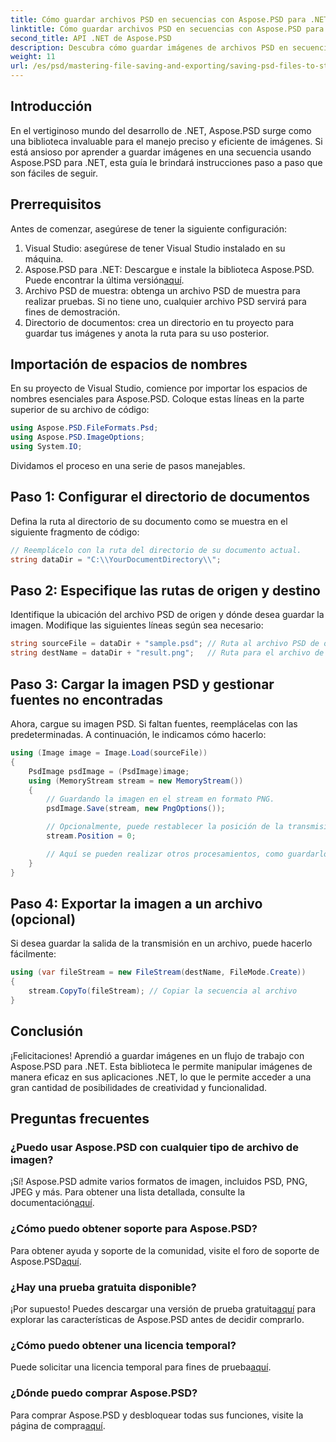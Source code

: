 ```yaml
---
title: Cómo guardar archivos PSD en secuencias con Aspose.PSD para .NET
linktitle: Cómo guardar archivos PSD en secuencias con Aspose.PSD para .NET
second_title: API .NET de Aspose.PSD
description: Descubra cómo guardar imágenes de archivos PSD en secuencias de forma eficiente con Aspose.PSD para .NET. Esta completa guía paso a paso cubre los requisitos previos, los códigos y las técnicas.
weight: 11
url: /es/psd/mastering-file-saving-and-exporting/saving-psd-files-to-streams/
---
```

## Introducción

En el vertiginoso mundo del desarrollo de .NET, Aspose.PSD surge como una biblioteca invaluable para el manejo preciso y eficiente de imágenes. Si está ansioso por aprender a guardar imágenes en una secuencia usando Aspose.PSD para .NET, esta guía le brindará instrucciones paso a paso que son fáciles de seguir.

## Prerrequisitos

Antes de comenzar, asegúrese de tener la siguiente configuración:

1. Visual Studio: asegúrese de tener Visual Studio instalado en su máquina.
2. Aspose.PSD para .NET: Descargue e instale la biblioteca Aspose.PSD. Puede encontrar la última versión[aquí](https://releases.aspose.com/psd/net/).
3. Archivo PSD de muestra: obtenga un archivo PSD de muestra para realizar pruebas. Si no tiene uno, cualquier archivo PSD servirá para fines de demostración.
4. Directorio de documentos: crea un directorio en tu proyecto para guardar tus imágenes y anota la ruta para su uso posterior.

## Importación de espacios de nombres

En su proyecto de Visual Studio, comience por importar los espacios de nombres esenciales para Aspose.PSD. Coloque estas líneas en la parte superior de su archivo de código:

```csharp
using Aspose.PSD.FileFormats.Psd;
using Aspose.PSD.ImageOptions;
using System.IO;
```

Dividamos el proceso en una serie de pasos manejables.

## Paso 1: Configurar el directorio de documentos

Defina la ruta al directorio de su documento como se muestra en el siguiente fragmento de código:

```csharp
// Reemplácelo con la ruta del directorio de su documento actual.
string dataDir = "C:\\YourDocumentDirectory\\";
```

## Paso 2: Especifique las rutas de origen y destino

Identifique la ubicación del archivo PSD de origen y dónde desea guardar la imagen. Modifique las siguientes líneas según sea necesario:

```csharp
string sourceFile = dataDir + "sample.psd"; // Ruta al archivo PSD de origen
string destName = dataDir + "result.png";   // Ruta para el archivo de imagen de salida
```

## Paso 3: Cargar la imagen PSD y gestionar fuentes no encontradas

Ahora, cargue su imagen PSD. Si faltan fuentes, reemplácelas con las predeterminadas. A continuación, le indicamos cómo hacerlo:

```csharp
using (Image image = Image.Load(sourceFile))
{
    PsdImage psdImage = (PsdImage)image;
    using (MemoryStream stream = new MemoryStream())
    {
        // Guardando la imagen en el stream en formato PNG.
        psdImage.Save(stream, new PngOptions());

        // Opcionalmente, puede restablecer la posición de la transmisión si es necesario.
        stream.Position = 0;

        // Aquí se pueden realizar otros procesamientos, como guardarlo en un archivo o enviarlo a través de una red.
    }
}
```

## Paso 4: Exportar la imagen a un archivo (opcional)

Si desea guardar la salida de la transmisión en un archivo, puede hacerlo fácilmente:

```csharp
using (var fileStream = new FileStream(destName, FileMode.Create))
{
    stream.CopyTo(fileStream); // Copiar la secuencia al archivo
}
```

## Conclusión

¡Felicitaciones! Aprendió a guardar imágenes en un flujo de trabajo con Aspose.PSD para .NET. Esta biblioteca le permite manipular imágenes de manera eficaz en sus aplicaciones .NET, lo que le permite acceder a una gran cantidad de posibilidades de creatividad y funcionalidad.

## Preguntas frecuentes

### ¿Puedo usar Aspose.PSD con cualquier tipo de archivo de imagen?
 ¡Sí! Aspose.PSD admite varios formatos de imagen, incluidos PSD, PNG, JPEG y más. Para obtener una lista detallada, consulte la documentación[aquí](https://reference.aspose.com/psd/net/).

### ¿Cómo puedo obtener soporte para Aspose.PSD?
Para obtener ayuda y soporte de la comunidad, visite el foro de soporte de Aspose.PSD[aquí](https://forum.aspose.com/c/psd/34).

### ¿Hay una prueba gratuita disponible?
 ¡Por supuesto! Puedes descargar una versión de prueba gratuita[aquí](https://releases.aspose.com/) para explorar las características de Aspose.PSD antes de decidir comprarlo.

### ¿Cómo puedo obtener una licencia temporal?
 Puede solicitar una licencia temporal para fines de prueba[aquí](https://purchase.conholdate.com/temporary-license/).

### ¿Dónde puedo comprar Aspose.PSD?
 Para comprar Aspose.PSD y desbloquear todas sus funciones, visite la página de compra[aquí](https://purchase.conholdate.com/buy).